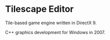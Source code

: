 # Tilescape Editor
Tile-based game engine written in DirectX 9.

C++ graphics development for Windows in 2007.



